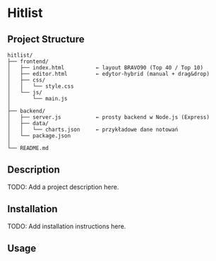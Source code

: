 # Hitlist

## Project Structure

```
hitlist/
├── frontend/
│   ├── index.html          ← layout BRAVO90 (Top 40 / Top 10)
│   ├── editor.html         ← edytor-hybrid (manual + drag&drop)
│   ├── css/
│   │   └── style.css
│   └── js/
│       └── main.js
│
├── backend/
│   ├── server.js           ← prosty backend w Node.js (Express)
│   ├── data/
│   │   └── charts.json     ← przykładowe dane notowań
│   └── package.json
│
└── README.md
```

## Description

TODO: Add a project description here.

## Installation

TODO: Add installation instructions here.

## Usage
